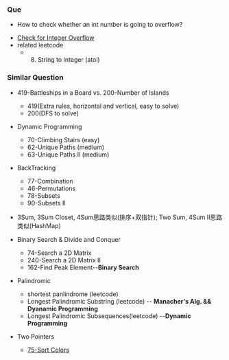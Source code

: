 ### Que
+ How to check whether an int number is going to overflow? 
* [Check for Integer Overflow](http://www.geeksforgeeks.org/check-for-integer-overflow/)
* related leetcode
   + 8. String to Integer (atoi)

### Similar Question
+ 419-Battleships in a Board vs. 200-Number of Islands
  + 419(Extra rules, horizontal and vertical, easy to solve)
  + 200(DFS to solve)

+ Dynamic Programming
  + 70-Climbing Stairs (easy)
  + 62-Unique Paths (medium)
  + 63-Unique Paths II (medium)

+ BackTracking
  + 77-Combination
  + 46-Permutations
  + 78-Subsets
  + 90-Subsets II

+ 3Sum, 3Sum Closet, 4Sum思路类似(排序+双指针); Two Sum, 4Sum II思路类似(HashMap)
+ Binary Search & Divide and Conquer
  + 74-Search a 2D Matrix 
  + 240-Search a 2D Matrix II
  + 162-Find Peak Element--**Binary Search**
+ Palindromic
  + shortest panlindrome (leetcode)
  + Longest Palindromic Substring (leetcode) -- **Manacher's Alg. && Dyanamic Programming**
  + Longest Palindromic Subsequences(leetcode) --**Dynamic Programming**

+ Two Pointers

  + [75-Sort Colors](https://leetcode.com/problems/sort-colors)   


